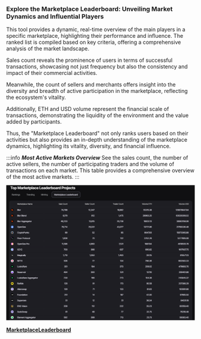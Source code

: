 ### Explore the Marketplace Leaderboard: Unveiling Market Dynamics and Influential Players

This tool provides a dynamic, real-time overview of the main players in a specific marketplace, highlighting their performance and influence. The ranked list is compiled based on key criteria, offering a comprehensive analysis of the market landscape.

Sales count reveals the prominence of users in terms of successful transactions, showcasing not just frequency but also the consistency and impact of their commercial activities.

Meanwhile, the count of sellers and merchants offers insight into the diversity and breadth of active participation in the marketplace, reflecting the ecosystem's vitality.

Additionally, ETH and USD volume represent the financial scale of transactions, demonstrating the liquidity of the environment and the value added by participants.

Thus, the "Marketplace Leaderboard" not only ranks users based on their activities but also provides an in-depth understanding of the marketplace dynamics, highlighting its vitality, diversity, and financial influence.

:::info ***Most Active Markets Overview***
See the sales count, the number of active sellers, the number of participating traders and the volume of transactions on each market. This table provides a comprehensive overview of the most active markets.
:::

![Marketpalce Leaderboard ](image-3.png)

[**MarketplaceLeaderboard**](/docs/Collection/Market/MarketplaceLeaderboard.md)